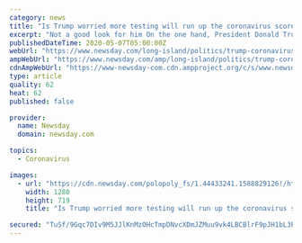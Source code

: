 ```yaml
---
category: news
title: "Is Trump worried more testing will run up the coronavirus score against him?"
excerpt: "Not a good look for him On the one hand, President Donald Trump is now boasting about the amount of coronavirus testing in the U.S. — \"as of two days ago, more testing than the entire world together,\""
publishedDateTime: 2020-05-07T05:00:00Z
webUrl: "https://www.newsday.com/long-island/politics/trump-coronavirus-testing-task-force-nurses-bright-biden-poll-1.44432303"
ampWebUrl: "https://www.newsday.com/amp/long-island/politics/trump-coronavirus-testing-task-force-nurses-bright-biden-poll-1.44432303"
cdnAmpWebUrl: "https://www-newsday-com.cdn.ampproject.org/c/s/www.newsday.com/amp/long-island/politics/trump-coronavirus-testing-task-force-nurses-bright-biden-poll-1.44432303"
type: article
quality: 62
heat: 62
published: false

provider:
  name: Newsday
  domain: newsday.com

topics:
  - Coronavirus

images:
  - url: "https://cdn.newsday.com/polopoly_fs/1.44433241.1588829126!/httpImage/image.jpg_gen/derivatives/landscape_1280/image.jpg"
    width: 1280
    height: 719
    title: "Is Trump worried more testing will run up the coronavirus score against him?"

secured: "TuSf/9Gqc7DIv9M5JJlKnMzOHcTmpDNvcXDmJZMuu9vk4LBCBlrF9pJH1bL3ElSw6F7Sw/eb8W7bV1qS2IbLoI67yPcFR4w76qy4GleQgCJRofCl/Jt/X5U5/vr/YvOcYybxbLnKiafDb7D50AfDJB0reHdSwGnRrC8LASWR1vHD9AjIJpjshp9vL4IVmat32IXEMkIGeqVovWSI3AkbWMZ734cu9MyTCa/evhCYTwlmDtdmgA0b6mgqDDY4sCSuB62oe/Dm4ew95ZWXGVaX0TOxg3wyptA6pHgfz75K1kyDu9TaT0BgQmuKi/5HqxIq1QzE/jurOKa4n1YCtg384r60KoS+5TZEe2iIomS/H9UgL9mRN788QFX/jIT3Xez0X7PsmoJD7axZPZUYJ+JG9jwS3BCNSM/6xo90hT0uWK5wj4Qjhoee57ZhNUYjySwGx7WW/7Y8W3cAXqZAChABBIMaxpZYvhyUbu+2FabJxEU=;A9C2X8s/LAbO5bCHYti9ww=="
---
```


